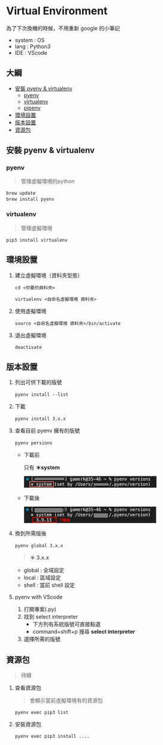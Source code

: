 # Virtual Environment 
為了下次換機的時候，不用重新 google 的小筆記
- system : OS
- lang : Python3 
- IDE : VScode

## 大綱
- [安裝 pyenv & virtualenv](#安裝-pyenv--virtualenv)
    - [pyenv](#pyenv)
    - [virtualenv](#virtualenv)
    - [pipenv](#pipenv)
- [環境設置](#環境設置)
- [版本設置](#版本設置)
- [資源包](#資源包)

## 安裝 pyenv & virtualenv
### pyenv
> 管理虛擬環境的python
```shell
brew update
brew install pyenv
```
### virtualenv
> 管理虛擬環境
```shell
pip3 install virtualenv
```

## 環境設置
1. 建立虛擬環境（資料夾型態）
    ```shell
    cd <你要的資料夾>
    ```
    ```shell
    virtualenv <自命名虛擬環境 資料夾>
    ```

2. 使用虛擬環境
    ```shell
    source <自命名虛擬環境 資料夾>/bin/activate

    ```

3. 退出虛擬環境
    ```shell
    deactivate
    ```

## 版本設置
1. 列出可供下載的版號

    `pyenv install --list`

2. 下載

    `pyenv install 3.x.x`

3. 查看目前 pyenv 擁有的版號
    
    `pyenv persions`
    - 下載前
    
        只有 **＊system**

        ![下載前](./img/virtualEnv1.png)

    - 下載後

        ![下載後](./img/virtualEnv2.png)

4. 換到所需版後

    `pyenv global 3.x.x`
    
    > **＊ 3.x.x**

    - global : 全域設定
    - local : 區域設定
    - shell : 當前 shell 設定

5. pyenv with VScode 
    1. 打開專案(.py)
    2. 找到 select interpreter 
        - 下方列有系統版號可直接點選
        - command+shift+p 搜尋 **select interpreter**
    3. 選擇所需的版號


## 資源包
> 待續

1. 查看資源包    
    > 會顯示當前虛擬環境有的資源包
    ```shell
    pyenv exec pip3 list 
    ```
2. 安裝資源包
    ```shell 
    pyenv exec pip3 install .... 
    ```
